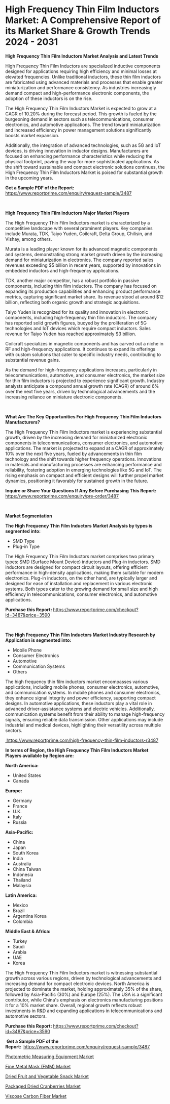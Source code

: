 <p><h1>High Frequency Thin Film Inductors Market: A Comprehensive Report of its Market Share & Growth Trends 2024 - 2031</h1></p><p><strong>High Frequency Thin Film Inductors Market Analysis and Latest Trends</strong></p>
<p><p>High Frequency Thin Film Inductors are specialized inductive components designed for applications requiring high efficiency and minimal losses at elevated frequencies. Unlike traditional inductors, these thin film inductors are fabricated using advanced materials and processes that enable greater miniaturization and performance consistency. As industries increasingly demand compact and high-performance electronic components, the adoption of these inductors is on the rise.</p><p>The High Frequency Thin Film Inductors Market is expected to grow at a CAGR of 10.20% during the forecast period. This growth is fueled by the burgeoning demand in sectors such as telecommunications, consumer electronics, and automotive applications. The trend toward miniaturization and increased efficiency in power management solutions significantly boosts market expansion.</p><p>Additionally, the integration of advanced technologies, such as 5G and IoT devices, is driving innovation in inductor designs. Manufacturers are focused on enhancing performance characteristics while reducing the physical footprint, paving the way for more sophisticated applications. As the shift toward sustainable and compact electronic solutions continues, the High Frequency Thin Film Inductors Market is poised for substantial growth in the upcoming years.</p></p>
<p><strong>Get a Sample PDF of the Report:&nbsp;</strong> <a href="https://www.reportprime.com/enquiry/request-sample/3487?utm_campaign=63&utm_medium=2&utm_source=Github&utm_content=ia&utm_term=10102024&utm_id=high-frequency-thin-film-inductors">https://www.reportprime.com/enquiry/request-sample/3487</a></p>
<p>&nbsp;</p>
<p><strong>High Frequency Thin Film Inductors Major Market Players</strong></p>
<p><p>The High Frequency Thin Film Inductors market is characterized by a competitive landscape with several prominent players. Key companies include Murata, TDK, Taiyo Yuden, Coilcraft, Delta Group, Chilisin, and Vishay, among others. </p><p>Murata is a leading player known for its advanced magnetic components and systems, demonstrating strong market growth driven by the increasing demand for miniaturization in electronics. The company reported sales revenues exceeding $5 billion in recent years, supported by innovations in embedded inductors and high-frequency applications.</p><p>TDK, another major competitor, has a robust portfolio in passive components, including thin film inductors. The company has focused on expanding its production capabilities and enhancing product performance metrics, capturing significant market share. Its revenue stood at around $12 billion, reflecting both organic growth and strategic acquisitions.</p><p>Taiyo Yuden is recognized for its quality and innovation in electronic components, including high-frequency thin film inductors. The company has reported solid growth figures, buoyed by the proliferation of 5G technologies and IoT devices which require compact inductors. Sales revenue for Taiyo Yuden has reached approximately $3 billion.</p><p>Coilcraft specializes in magnetic components and has carved out a niche in RF and high-frequency applications. It continues to expand its offerings with custom solutions that cater to specific industry needs, contributing to substantial revenue gains. </p><p>As the demand for high-frequency applications increases, particularly in telecommunications, automotive, and consumer electronics, the market size for thin film inductors is projected to experience significant growth. Industry analysts anticipate a compound annual growth rate (CAGR) of around 6% over the next five years, driven by technological advancements and the increasing reliance on miniature electronic components.</p></p>
<p>&nbsp;</p>
<p><strong>What Are The Key Opportunities For High Frequency Thin Film Inductors Manufacturers?</strong></p>
<p><p>The High Frequency Thin Film Inductors market is experiencing substantial growth, driven by the increasing demand for miniaturized electronic components in telecommunications, consumer electronics, and automotive applications. The market is projected to expand at a CAGR of approximately 10% over the next five years, fueled by advancements in thin film technology and the shift towards higher frequency operations. Innovations in materials and manufacturing processes are enhancing performance and reliability, fostering adoption in emerging technologies like 5G and IoT. The rising emphasis on compact and efficient designs will further propel market dynamics, positioning it favorably for sustained growth in the future.</p></p>
<p><strong>Inquire or Share Your Questions If Any Before Purchasing This Report:</strong> <a href="https://www.reportprime.com/enquiry/pre-order/3487?utm_campaign=63&utm_medium=2&utm_source=Github&utm_content=ia&utm_term=10102024&utm_id=high-frequency-thin-film-inductors">https://www.reportprime.com/enquiry/pre-order/3487</a></p>
<p>&nbsp;</p>
<p><strong>Market Segmentation</strong></p>
<p><strong>The High Frequency Thin Film Inductors Market Analysis by types is segmented into:</strong></p>
<p><ul><li>SMD Type</li><li>Plug-in Type</li></ul></p>
<p><p>The High Frequency Thin Film Inductors market comprises two primary types: SMD (Surface Mount Device) inductors and Plug-in inductors. SMD inductors are designed for compact circuit layouts, offering efficient performance in high-density applications, making them suitable for modern electronics. Plug-in inductors, on the other hand, are typically larger and designed for ease of installation and replacement in various electronic systems. Both types cater to the growing demand for small size and high efficiency in telecommunications, consumer electronics, and automotive applications.</p></p>
<p><strong>Purchase this Report:&nbsp;</strong><a href="https://www.reportprime.com/checkout?id=3487&price=3590&utm_campaign=63&utm_medium=2&utm_source=Github&utm_content=ia&utm_term=10102024&utm_id=high-frequency-thin-film-inductors">https://www.reportprime.com/checkout?id=3487&price=3590</a></p>
<p>&nbsp;</p>
<p><strong>The High Frequency Thin Film Inductors Market Industry Research by Application is segmented into:</strong></p>
<p><ul><li>Mobile Phone</li><li>Consumer Electronics</li><li>Automotive</li><li>Communication Systems</li><li>Others</li></ul></p>
<p><p>The high frequency thin film inductors market encompasses various applications, including mobile phones, consumer electronics, automotive, and communication systems. In mobile phones and consumer electronics, they enhance signal integrity and power efficiency, supporting compact designs. In automotive applications, these inductors play a vital role in advanced driver-assistance systems and electric vehicles. Additionally, communication systems benefit from their ability to manage high-frequency signals, ensuring reliable data transmission. Other applications may include industrial and medical devices, highlighting their versatility across multiple sectors.</p></p>
<p><a href="https://www.reportprime.com/high-frequency-thin-film-inductors-r3487?utm_campaign=63&utm_medium=2&utm_source=Github&utm_content=ia&utm_term=10102024&utm_id=high-frequency-thin-film-inductors">&nbsp;https://www.reportprime.com/high-frequency-thin-film-inductors-r3487</a></p>
<p><strong>In terms of Region, the High Frequency Thin Film Inductors Market Players available by Region are:</strong></p>
<p>
    <p> <strong> North America: </strong>
        <ul>
            <li>United States</li>
            <li>Canada</li>
        </ul>
        </p> 
    <p> <strong> Europe: </strong>
        <ul>
            <li>Germany</li>
            <li>France</li>
            <li>U.K.</li>
            <li>Italy</li>
            <li>Russia</li>
        </ul>
        </p> 
    <p> <strong> Asia-Pacific: </strong>
        <ul>
            <li>China</li>
            <li>Japan</li>
            <li>South Korea</li>
            <li>India</li>
            <li>Australia</li>
            <li>China Taiwan</li>
            <li>Indonesia</li>
            <li>Thailand</li>
            <li>Malaysia</li>
        </ul>
        </p> 
    <p> <strong> Latin America: </strong>
        <ul>
            <li>Mexico</li>
            <li>Brazil</li>
            <li>Argentina Korea</li>
            <li>Colombia</li>
        </ul>
        </p> 
    <p> <strong> Middle East & Africa: </strong>
        <ul>
            <li>Turkey</li>
            <li>Saudi</li>
            <li>Arabia</li>
            <li>UAE</li>
            <li>Korea</li>
        </ul>
    </p>
    </p>
<p><p>The High Frequency Thin Film Inductors market is witnessing substantial growth across various regions, driven by technological advancements and increasing demand for compact electronic devices. North America is projected to dominate the market, holding approximately 35% of the share, followed by Asia-Pacific (30%) and Europe (25%). The USA is a significant contributor, while China's emphasis on electronics manufacturing positions it for a 10% market share. Overall, regional growth reflects robust investments in R&D and expanding applications in telecommunications and automotive sectors.</p></p>
<p><strong>Purchase this Report: </strong><a href="https://www.reportprime.com/checkout?id=3487&price=3590&utm_campaign=63&utm_medium=2&utm_source=Github&utm_content=ia&utm_term=10102024&utm_id=high-frequency-thin-film-inductors">https://www.reportprime.com/checkout?id=3487&price=3590</a></p>
<p>&nbsp;<strong>Get a Sample PDF of the Report:&nbsp;&nbsp;</strong><a href="https://www.reportprime.com/enquiry/request-sample/3487?utm_campaign=63&utm_medium=2&utm_source=Github&utm_content=ia&utm_term=10102024&utm_id=high-frequency-thin-film-inductors">https://www.reportprime.com/enquiry/request-sample/3487</a></p>
<p><strong></strong></p>
<p><p><a href="https://www.linkedin.com/pulse/global-photometric-measuring-equipment-market-analysis-trends-mzaye?utm_campaign=63&utm_medium=2&utm_source=Github&utm_content=ia&utm_term=10102024&utm_id=high-frequency-thin-film-inductors">Photometric Measuring Equipment Market</a></p><p><a href="https://github.com/NancyAlvarado586/Market-Research-Report-List-1/blob/main/fine-metal-mask-fmm-market.md?utm_campaign=63&utm_medium=2&utm_source=Github&utm_content=ia&utm_term=10102024&utm_id=high-frequency-thin-film-inductors">Fine Metal Mask (FMM) Market</a></p><p><a href="https://issuu.com/reportprime-2/docs/dried-fruit-and-vegetable-snack-mar_b644244c270b23?utm_campaign=63&utm_medium=2&utm_source=Github&utm_content=ia&utm_term=10102024&utm_id=high-frequency-thin-film-inductors">Dried Fruit and Vegetable Snack Market</a></p><p><a href="https://issuu.com/reportprime-2/docs/packaged-dried-cranberries-market-s_0a28ed02cf6c5d?utm_campaign=63&utm_medium=2&utm_source=Github&utm_content=ia&utm_term=10102024&utm_id=high-frequency-thin-film-inductors">Packaged Dried Cranberries Market</a></p><p><a href="https://www.linkedin.com/pulse/viscose-carbon-fiber-market-size-share-growth-analysis-type-rmukf?utm_campaign=63&utm_medium=2&utm_source=Github&utm_content=ia&utm_term=10102024&utm_id=high-frequency-thin-film-inductors">Viscose Carbon Fiber Market</a></p></p>
